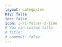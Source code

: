 ```yaml
---
layout: categories
nav: false
toc: false
icon: i-ri-folder-2-line
# You can custom title
# title:
# comment: false
---
```

